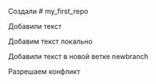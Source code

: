 Создали # my_first_repo

Добавили текст



Добавим текст локально

Добавили текст в новой ветке newbranch

Разрешаем конфликт
